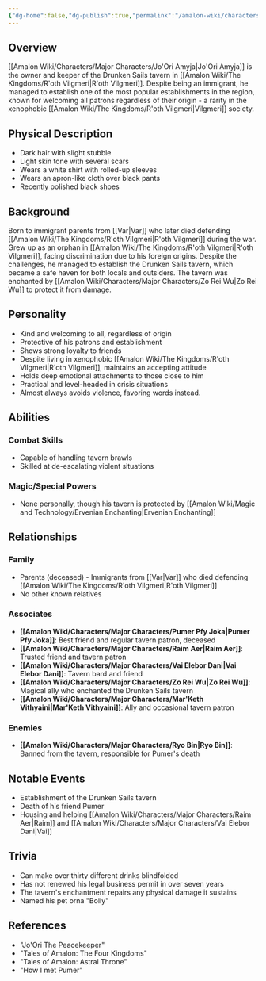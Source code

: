 ```yaml
---
{"dg-home":false,"dg-publish":true,"permalink":"/amalon-wiki/characters/major-characters/jo-ori-amyja/","dgPassFrontmatter":true,"noteIcon":""}
---
```


## Overview
[[Amalon Wiki/Characters/Major Characters/Jo'Ori Amyja\|Jo'Ori Amyja]] is the owner and keeper of the Drunken Sails tavern in [[Amalon Wiki/The Kingdoms/R'oth Vilgmeri\|R'oth Vilgmeri]]. Despite being an immigrant, he managed to establish one of the most popular establishments in the region, known for welcoming all patrons regardless of their origin - a rarity in the xenophobic [[Amalon Wiki/The Kingdoms/R'oth Vilgmeri\|Vilgmeri]] society.

## Physical Description
- Dark hair with slight stubble
- Light skin tone with several scars
- Wears a white shirt with rolled-up sleeves
- Wears an apron-like cloth over black pants
- Recently polished black shoes

## Background
Born to immigrant parents from [[Var\|Var]] who later died defending [[Amalon Wiki/The Kingdoms/R'oth Vilgmeri\|R'oth Vilgmeri]] during the war. Grew up as an orphan in [[Amalon Wiki/The Kingdoms/R'oth Vilgmeri\|R'oth Vilgmeri]], facing discrimination due to his foreign origins. Despite the challenges, he managed to establish the Drunken Sails tavern, which became a safe haven for both locals and outsiders. The tavern was enchanted by [[Amalon Wiki/Characters/Major Characters/Zo Rei Wu\|Zo Rei Wu]] to protect it from damage.

## Personality
- Kind and welcoming to all, regardless of origin
- Protective of his patrons and establishment
- Shows strong loyalty to friends
- Despite living in xenophobic [[Amalon Wiki/The Kingdoms/R'oth Vilgmeri\|R'oth Vilgmeri]], maintains an accepting attitude
- Holds deep emotional attachments to those close to him
- Practical and level-headed in crisis situations
- Almost always avoids violence, favoring words instead.

## Abilities
### Combat Skills
- Capable of handling tavern brawls
- Skilled at de-escalating violent situations

### Magic/Special Powers
- None personally, though his tavern is protected by [[Amalon Wiki/Magic and Technology/Ervenian Enchanting\|Ervenian Enchanting]]

## Relationships
### Family
- Parents (deceased) - Immigrants from [[Var\|Var]] who died defending [[Amalon Wiki/The Kingdoms/R'oth Vilgmeri\|R'oth Vilgmeri]]
- No other known relatives

### Associates
- **[[Amalon Wiki/Characters/Major Characters/Pumer Pfy Joka\|Pumer Pfy Joka]]**: Best friend and regular tavern patron, deceased
- **[[Amalon Wiki/Characters/Major Characters/Raim Aer\|Raim Aer]]**: Trusted friend and tavern patron
- **[[Amalon Wiki/Characters/Major Characters/Vai Elebor Dani\|Vai Elebor Dani]]**: Tavern bard and friend
- **[[Amalon Wiki/Characters/Major Characters/Zo Rei Wu\|Zo Rei Wu]]**: Magical ally who enchanted the Drunken Sails tavern
- **[[Amalon Wiki/Characters/Major Characters/Mar'Keth Vithyaini\|Mar'Keth Vithyaini]]**: Ally and occasional tavern patron

### Enemies
- **[[Amalon Wiki/Characters/Major Characters/Ryo Bin\|Ryo Bin]]**: Banned from the tavern, responsible for Pumer's death

## Notable Events
- Establishment of the Drunken Sails tavern
- Death of his friend Pumer
- Housing and helping [[Amalon Wiki/Characters/Major Characters/Raim Aer\|Raim]] and [[Amalon Wiki/Characters/Major Characters/Vai Elebor Dani\|Vai]]

## Trivia
- Can make over thirty different drinks blindfolded
- Has not renewed his legal business permit in over seven years
- The tavern's enchantment repairs any physical damage it sustains
- Named his pet orna "Bolly"

## References
- "Jo'Ori The Peacekeeper"
- "Tales of Amalon: The Four Kingdoms"
- "Tales of Amalon: Astral Throne"
- "How I met Pumer"
